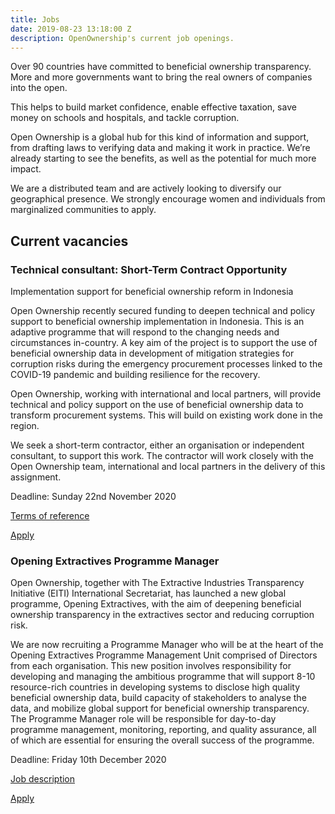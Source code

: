 ```yaml
---
title: Jobs
date: 2019-08-23 13:18:00 Z
description: OpenOwnership's current job openings.
---
```


Over 90 countries have committed to beneficial ownership transparency. More and more governments want to bring the real owners of companies into the open.

This helps to build market confidence, enable effective taxation, save money on schools and hospitals, and tackle corruption.

Open Ownership is a global hub for this kind of information and support, from drafting laws to verifying data and making it work in practice. We’re already starting to see the benefits, as well as the potential for much more impact.

We are a distributed team and are actively looking to diversify our geographical presence. We strongly encourage women and individuals from marginalized communities to apply.

## Current vacancies

### Technical consultant: Short-Term Contract Opportunity

Implementation support for beneficial ownership reform in Indonesia

Open Ownership recently secured funding to deepen technical and policy support to beneficial ownership implementation in Indonesia. This is an adaptive programme that will respond to the changing needs and circumstances in-country.  A key aim of the project is to support the use of beneficial ownership data in development of mitigation strategies for corruption risks during the emergency procurement processes linked to the COVID-19 pandemic and building resilience for the recovery.

Open Ownership, working with international and local partners, will provide technical and policy support on the use of beneficial ownership data to transform procurement systems. This will build on existing work done in the region.

We seek a short-term contractor, either an organisation or independent consultant,  to support this work.  The contractor will work closely with the Open Ownership team, international and local partners in the delivery of this assignment.

Deadline: Sunday 22nd November 2020

[Terms of reference](/uploads/Indonesia%20Consultant%20Profile.pdf)

<a href="mailto:recruitment@openownership.org" class="button">Apply</a>

### Opening Extractives Programme Manager
Open Ownership, together with The Extractive Industries Transparency Initiative (EITI) International Secretariat, has launched a new global programme, Opening Extractives, with the aim of deepening beneficial ownership transparency in the extractives sector and reducing corruption risk.

We are now recruiting a Programme Manager who will be at the heart of the Opening Extractives Programme Management Unit comprised of Directors from each organisation. This new position involves responsibility for developing and managing the ambitious programme that will support 8-10 resource-rich countries in developing systems to disclose high quality beneficial ownership data, build capacity of stakeholders to analyse the data, and mobilize global support for beneficial ownership transparency. The Programme Manager role will be responsible for day-to-day programme management, monitoring, reporting, and quality assurance, all of which are essential for ensuring the overall success of the programme.

Deadline: Friday 10th December 2020

[Job description](/uploads/2020%20Program%20Manager.pdf)

<a href="https://22200800.webcruiter.no/Main/Recruit/Public/4312433815" class="button">Apply</a>

